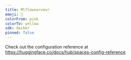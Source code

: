 ```yaml
---
title: Mlflowserveur
emoji: 🐢
colorFrom: pink
colorTo: yellow
sdk: docker
pinned: false
---
```


Check out the configuration reference at https://huggingface.co/docs/hub/spaces-config-reference
